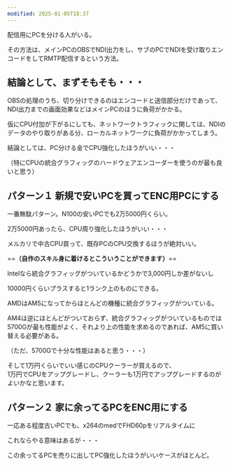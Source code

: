 ```yaml
---
modified: 2025-01-05T18:37
---
```

配信用にPCを分ける人がいる。

その方法は、メインPCのOBSでNDI出力をし、サブのPCでNDIを受け取りエンコードをしてRMTP配信するという方法。

## 結論として、まずそもそも・・・

OBSの処理のうち、切り分けできるのはエンコードと送信部分だけであって、  
NDI出力までの画面効果などはメインPCのほうに負荷がかかる。  

仮にCPU付加が下がるにしても、ネットワークトラフィックに関しては、NDIのデータのやり取りがある分、ローカルネットワークに負荷がかかってしまう。

結論としては、PC分ける金でCPU強化したほうがいい・・・

（特にCPUの統合グラフィッグのハードウェアエンコーダーを使うのが最も良いと思う）

  

## パターン１ 新規で安いPCを買ってENC用PCにする

一番無駄パターン。N100の安いPCでも2万5000円くらい。

2万5000円あったら、CPU周り強化したほうがいい・・・

メルカリで中古CPU買って、既存PCのCPU交換するほうが絶対いい。

==**（自作のスキル身に着けるとこういうことができます）**==

  

Intelなら統合グラフィッグがついているかどうかで3,000円しか差がないし

10000円くらいプラスすると1ランク上のものにできる。

  

AMDはAM5になってからほとんどの機種に統合グラフィッグがついている。

AM4は逆にほとんどがついておらず、統合グラフィッグがついているものでは5700Gが最も性能がよく、それより上の性能を求めるのであれば、AM5に買い替える必要がある。

（ただ、5700Gで十分な性能はあると思う・・・）

  

そして1万円くらいでいい感じのCPUクーラーが買えるので、  
1万円でCPUをアップグレードし、クーラーも1万円でアップグレードするのが  
よいかなと思います。  

  

## パターン２ 家に余ってるPCをENC用にする

一応ある程度古いPCでも、x264のmedでFHD60pをリアルタイムに

  

これならやる意味はあるが・・・

この余ってるPCを売りに出してPC強化したほうがいいケースがほとんど。